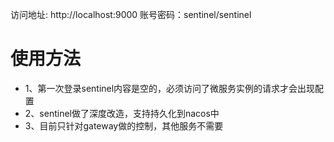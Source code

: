 访问地址: http://localhost:9000
账号密码：sentinel/sentinel


# 使用方法

- 1、第一次登录sentinel内容是空的，必须访问了微服务实例的请求才会出现配置
- 2、sentinel做了深度改造，支持持久化到nacos中
- 3、目前只针对gateway做的控制，其他服务不需要
